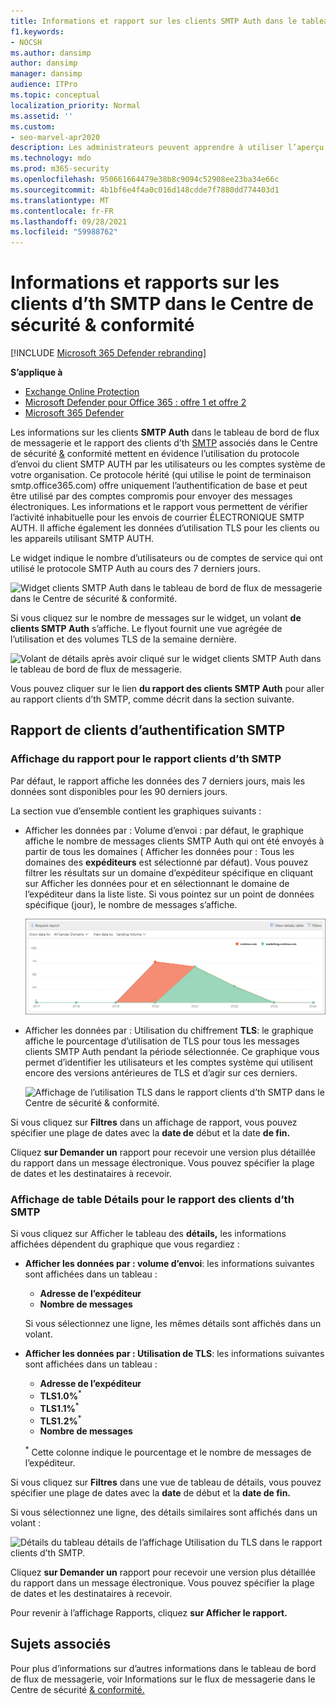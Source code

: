 ```yaml
---
title: Informations et rapport sur les clients SMTP Auth dans le tableau de bord de flux de messagerie
f1.keywords:
- NOCSH
ms.author: dansimp
author: dansimp
manager: dansimp
audience: ITPro
ms.topic: conceptual
localization_priority: Normal
ms.assetid: ''
ms.custom:
- seo-marvel-apr2020
description: Les administrateurs peuvent apprendre à utiliser l’aperçu d’authentification SMTP et le rapport dans le tableau de bord de flux de messagerie du Centre de sécurité & conformité pour surveiller les expéditeurs de messages électroniques de leur organisation qui utilisent SMTP authentifié (SMTP AUTH) pour envoyer des messages électroniques.
ms.technology: mdo
ms.prod: m365-security
ms.openlocfilehash: 950661664479e38b8c9094c52908ee23ba34e66c
ms.sourcegitcommit: 4b1bf6e4f4a0c016d148cdde7f7880dd774403d1
ms.translationtype: MT
ms.contentlocale: fr-FR
ms.lasthandoff: 09/28/2021
ms.locfileid: "59988762"
---
```

# <a name="smtp-auth-clients-insight-and-report-in-the-security--compliance-center"></a>Informations et rapports sur les clients d’th SMTP dans le Centre de sécurité & conformité

[!INCLUDE [Microsoft 365 Defender rebranding](../includes/microsoft-defender-for-office.md)]

**S’applique à**
- [Exchange Online Protection](exchange-online-protection-overview.md)
- [Microsoft Defender pour Office 365 : offre 1 et offre 2](defender-for-office-365.md)
- [Microsoft 365 Defender](../defender/microsoft-365-defender.md)

Les informations sur les clients [](mail-flow-insights-v2.md) **SMTP Auth** dans le tableau de bord de flux de messagerie et le rapport des clients d’th [SMTP](#smtp-auth-clients-report) associés dans le Centre de sécurité [&](https://protection.office.com) conformité mettent en évidence l’utilisation du protocole d’envoi du client SMTP AUTH par les utilisateurs ou les comptes système de votre organisation. Ce protocole hérité (qui utilise le point de terminaison smtp.office365.com) offre uniquement l’authentification de base et peut être utilisé par des comptes compromis pour envoyer des messages électroniques. Les informations et le rapport vous permettent de vérifier l’activité inhabituelle pour les envois de courrier ÉLECTRONIQUE SMTP AUTH. Il affiche également les données d’utilisation TLS pour les clients ou les appareils utilisant SMTP AUTH.

Le widget indique le nombre d’utilisateurs ou de comptes de service qui ont utilisé le protocole SMTP Auth au cours des 7 derniers jours.

![Widget clients SMTP Auth dans le tableau de bord de flux de messagerie dans le Centre de sécurité & conformité.](../../media/mfi-smtp-auth-clients-report-widget.png)

Si vous cliquez sur le nombre de messages sur le widget, un volant **de clients SMTP Auth** s’affiche. Le flyout fournit une vue agrégée de l’utilisation et des volumes TLS de la semaine dernière.

![Volant de détails après avoir cliqué sur le widget clients SMTP Auth dans le tableau de bord de flux de messagerie.](../../media/mfi-smtp-auth-clients-report-details.png)

Vous pouvez cliquer sur le lien **du rapport des clients SMTP Auth** pour aller au rapport clients d’th SMTP, comme décrit dans la section suivante.

## <a name="smtp-auth-clients-report"></a>Rapport de clients d’authentification SMTP

### <a name="report-view-for-the-smtp-auth-clients-report"></a>Affichage du rapport pour le rapport clients d’th SMTP

Par défaut, le rapport affiche les données des 7 derniers jours, mais les données sont disponibles pour les 90 derniers jours.

La section vue d’ensemble contient les graphiques suivants :

- Afficher les données par : Volume d’envoi : par défaut, le graphique affiche le nombre de messages clients SMTP Auth qui ont été envoyés à partir de tous les domaines ( Afficher les données pour : Tous les domaines des **expéditeurs** est sélectionné par défaut). Vous pouvez filtrer les résultats sur un  domaine d’expéditeur spécifique en cliquant sur Afficher les données pour et en sélectionnant le domaine de l’expéditeur dans la liste liste. Si vous pointez sur un point de données spécifique (jour), le nombre de messages s’affiche.

  ![Affichage en volume de l’envoi dans le rapport des clients d’th SMTP dans le Centre de sécurité & conformité.](../../media/mfi-smtp-auth-clients-report-sending-volume-view.png)

- Afficher les données par : Utilisation du chiffrement **TLS**: le graphique affiche le pourcentage d’utilisation de TLS pour tous les messages clients SMTP Auth pendant la période sélectionnée. Ce graphique vous permet d’identifier les utilisateurs et les comptes système qui utilisent encore des versions antérieures de TLS et d’agir sur ces derniers.

  ![Affichage de l’utilisation TLS dans le rapport clients d’th SMTP dans le Centre de sécurité & conformité.](../../media/mfi-smtp-auth-clients-report-tls-usage-view.png)

Si vous cliquez sur **Filtres** dans un affichage de rapport, vous pouvez spécifier une plage de dates avec la **date de** début et la date **de fin.**

Cliquez **sur Demander un** rapport pour recevoir une version plus détaillée du rapport dans un message électronique. Vous pouvez spécifier la plage de dates et les destinataires à recevoir.

### <a name="details-table-view-for-the-smtp-auth-clients-report"></a>Affichage de table Détails pour le rapport des clients d’th SMTP

Si vous cliquez sur Afficher le tableau des **détails,** les informations affichées dépendent du graphique que vous regardiez :

- **Afficher les données par : volume d’envoi**: les informations suivantes sont affichées dans un tableau :

  - **Adresse de l’expéditeur**
  - **Nombre de messages**

  Si vous sélectionnez une ligne, les mêmes détails sont affichés dans un volant.

- **Afficher les données par : Utilisation de TLS**: les informations suivantes sont affichées dans un tableau :

  - **Adresse de l’expéditeur**
  - **TLS1.0%**<sup>\*</sup>
  - **TLS1.1%**<sup>\*</sup>
  - **TLS1.2%**<sup>\*</sup>
  - **Nombre de messages**

  <sup>\*</sup> Cette colonne indique le pourcentage et le nombre de messages de l’expéditeur.

Si vous cliquez sur **Filtres** dans une vue de tableau de détails, vous pouvez spécifier une plage de dates avec la **date** de début et la **date de fin.**

Si vous sélectionnez une ligne, des détails similaires sont affichés dans un volant :

![Détails du tableau détails de l’affichage Utilisation du TLS dans le rapport clients d’th SMTP.](../../media/mfi-smtp-auth-clients-report-tls-usage-view-view-details-table-details.png)

Cliquez **sur Demander un** rapport pour recevoir une version plus détaillée du rapport dans un message électronique. Vous pouvez spécifier la plage de dates et les destinataires à recevoir.

Pour revenir à l’affichage Rapports, cliquez **sur Afficher le rapport.**

## <a name="related-topics"></a>Sujets associés

Pour plus d’informations sur d’autres informations dans le tableau de bord de flux de messagerie, voir Informations sur le flux de messagerie dans le Centre de sécurité [& conformité.](mail-flow-insights-v2.md)
